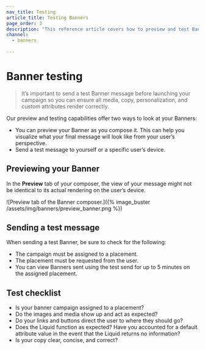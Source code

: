 ```yaml
---
nav_title: Testing
article_title: Testing Banners
page_order: 3
description: "This reference article covers how to preview and test Banners, as well as some best practices."
channel:
  - banners
  
---
```


# Banner testing

> It’s important to send a test Banner message before launching your campaign so you can ensure all media, copy, personalization, and custom attributes render correctly.

Our preview and testing capabilities offer two ways to look at your Banners:

- You can preview your Banner as you compose it. This can help you visualize what your final message will look like from your user’s perspective. 
- Send a test message to yourself or a specific user’s device.

## Previewing your Banner

In the **Preview** tab of your composer, the view of your message might not be identical to its actual rendering on the user’s device.

![Preview tab of the Banner composer.]({% image_buster /assets/img/banners/preview_banner.png %})

## Sending a test message

When sending a test Banner, be sure to check for the following:

- The campaign must be assigned to a placement.
- The placement must be requested from the user.
- You can view Banners sent using the test send for up to 5 minutes on the assigned placement.

## Test checklist

- Is your banner campaign assigned to a placement?
- Do the images and media show up and act as expected?
- Do your links and buttons direct the user to where they should go?
- Does the Liquid function as expected? Have you accounted for a default attribute value in the event that the Liquid returns no information?
- Is your copy clear, concise, and correct?

